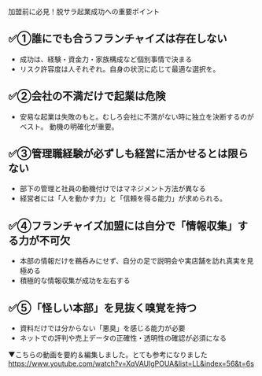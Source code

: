 加盟前に必見！脱サラ起業成功への重要ポイント

## ✅①誰にでも合うフランチャイズは存在しない

- 成功は、経験・資金力・家族構成など個別事情で決まる
- リスク許容度は人それぞれ。自身の状況に応じて最適な選択を。

## ✅②会社の不満だけで起業は危険

- 安易な起業は失敗のもと。むしろ会社に不満がない時に独立を決断するのがベスト。 動機の明確化が重要。

## ✅③管理職経験が必ずしも経営に活かせるとは限らない

- 部下の管理と社員の動機付けではマネジメント方法が異なる
- 経営者には「人を動かす力」と「信頼を得る能力」が求められる。

## ✅④フランチャイズ加盟には自分で「情報収集」する力が不可欠

- 本部の情報だけを鵜呑みにせず、自分の足で説明会や実店舗を訪れ真実を見極める
- 積極的な情報収集が成功を左右する

## ✅⑤「怪しい本部」を見抜く嗅覚を持つ

- 資料だけでは分からない「悪臭」を感じる能力が必要
- ネットでの評判や売上データの正確性・透明性の確認が必須になる

▼こちらの動画を要約＆編集しました。とても参考になりました
https://www.youtube.com/watch?v=XqVAUlgPOUA&list=LL&index=56&t=6s